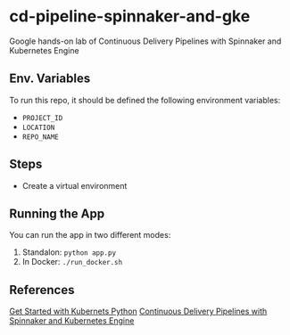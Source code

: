 # cd-pipeline-spinnaker-and-gke
Google hands-on lab of Continuous Delivery Pipelines with Spinnaker and Kubernetes Engine

## Env. Variables

To run this repo, it should be defined the following environment variables:

- `PROJECT_ID`
- `LOCATION`
- `REPO_NAME`

## Steps

- Create a virtual environment

## Running the App

You can run the app in two different modes:

1. Standalon: `python app.py`
2. In Docker: `./run_docker.sh`


## References

[Get Started with Kubernets Python](https://kubernetes.io/blog/2019/07/23/get-started-with-kubernetes-using-python/)
[Continuous Delivery Pipelines with Spinnaker and Kubernetes Engine](https://www.cloudskillsboost.google/focuses/552?locale=en&parent=catalog)
